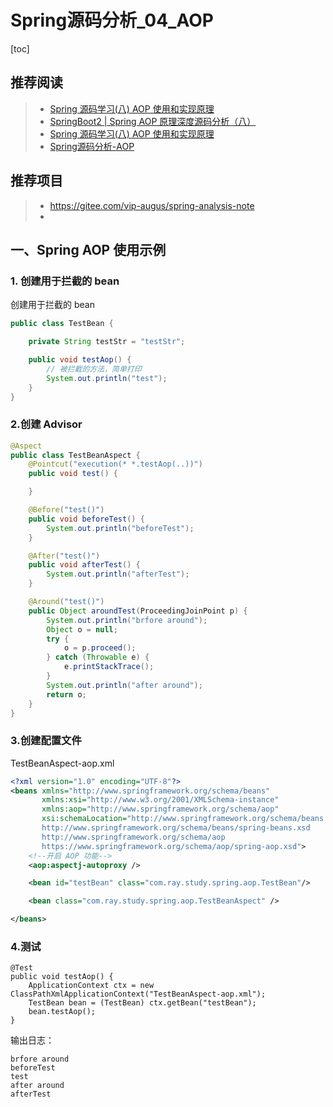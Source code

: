 # Spring源码分析_04_AOP

[toc]

## 推荐阅读

> - [Spring 源码学习(八) AOP 使用和实现原理](http://www.justdojava.com/2019/07/17/spring-analysis-note-8/)
> - [SpringBoot2 | Spring AOP 原理深度源码分析（八）](https://juejin.im/post/5ce4d8e451882533591d549a)
> - [Spring 源码学习(八) AOP 使用和实现原理](https://juejin.im/post/5d2f43ab5188257e302863de)
> - [Spring源码分析-AOP](https://binglau7.github.io/2017/12/18/Spring%E6%BA%90%E7%A0%81%E5%88%86%E6%9E%90-AOP/)



## 推荐项目

> - https://gitee.com/vip-augus/spring-analysis-note
> - 



## 一、Spring AOP 使用示例

### 1. 创建用于拦截的 bean

创建用于拦截的 bean

```java
public class TestBean {

	private String testStr = "testStr";

	public void testAop() {
		// 被拦截的方法，简单打印
		System.out.println("test");
	}
}
```





### 2.创建 Advisor

```java
@Aspect
public class TestBeanAspect {
    @Pointcut("execution(* *.testAop(..))")
    public void test() {

    }

    @Before("test()")
    public void beforeTest() {
        System.out.println("beforeTest");
    }

    @After("test()")
    public void afterTest() {
        System.out.println("afterTest");
    }

    @Around("test()")
    public Object aroundTest(ProceedingJoinPoint p) {
        System.out.println("brfore around");
        Object o = null;
        try {
            o = p.proceed();
        } catch (Throwable e) {
            e.printStackTrace();
        }
        System.out.println("after around");
        return o;
    }
}
```



### 3.创建配置文件

TestBeanAspect-aop.xml

```xml
<?xml version="1.0" encoding="UTF-8"?>
<beans xmlns="http://www.springframework.org/schema/beans"
	   xmlns:xsi="http://www.w3.org/2001/XMLSchema-instance"
	   xmlns:aop="http://www.springframework.org/schema/aop"
	   xsi:schemaLocation="http://www.springframework.org/schema/beans
	   http://www.springframework.org/schema/beans/spring-beans.xsd
	   http://www.springframework.org/schema/aop
	   https://www.springframework.org/schema/aop/spring-aop.xsd">
	<!--开启 AOP 功能-->
	<aop:aspectj-autoproxy />

	<bean id="testBean" class="com.ray.study.spring.aop.TestBean"/>

	<bean class="com.ray.study.spring.aop.TestBeanAspect" />

</beans>
```



### 4.测试

```
@Test
public void testAop() {
    ApplicationContext ctx = new ClassPathXmlApplicationContext("TestBeanAspect-aop.xml");
    TestBean bean = (TestBean) ctx.getBean("testBean");
    bean.testAop();
}
```



输出日志：

```
brfore around
beforeTest
test
after around
afterTest
```



















